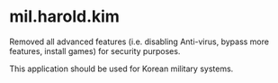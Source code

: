 # mil.harold.kim

Removed all advanced features (i.e. disabling Anti-virus, bypass more features, install games) for security purposes.

This application should be used for Korean military systems.
